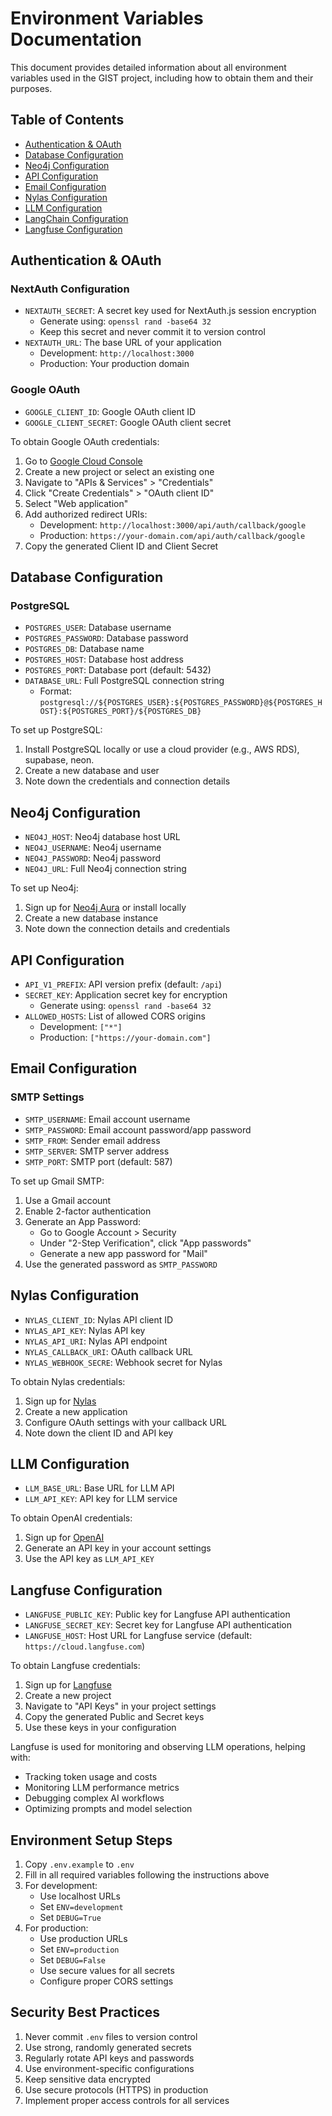 # Environment Variables Documentation

This document provides detailed information about all environment variables used in the GIST project, including how to obtain them and their purposes.

## Table of Contents
- [Authentication & OAuth](#authentication--oauth)
- [Database Configuration](#database-configuration)
- [Neo4j Configuration](#neo4j-configuration)
- [API Configuration](#api-configuration)
- [Email Configuration](#email-configuration)
- [Nylas Configuration](#nylas-configuration)
- [LLM Configuration](#llm-configuration)
- [LangChain Configuration](#langchain-configuration)
- [Langfuse Configuration](#langfuse-configuration)

## Authentication & OAuth

### NextAuth Configuration
- `NEXTAUTH_SECRET`: A secret key used for NextAuth.js session encryption
  - Generate using: `openssl rand -base64 32`
  - Keep this secret and never commit it to version control
- `NEXTAUTH_URL`: The base URL of your application
  - Development: `http://localhost:3000`
  - Production: Your production domain

### Google OAuth
- `GOOGLE_CLIENT_ID`: Google OAuth client ID
- `GOOGLE_CLIENT_SECRET`: Google OAuth client secret

To obtain Google OAuth credentials:
1. Go to [Google Cloud Console](https://console.cloud.google.com/)
2. Create a new project or select an existing one
3. Navigate to "APIs & Services" > "Credentials"
4. Click "Create Credentials" > "OAuth client ID"
5. Select "Web application"
6. Add authorized redirect URIs:
   - Development: `http://localhost:3000/api/auth/callback/google`
   - Production: `https://your-domain.com/api/auth/callback/google`
7. Copy the generated Client ID and Client Secret

## Database Configuration

### PostgreSQL
- `POSTGRES_USER`: Database username
- `POSTGRES_PASSWORD`: Database password
- `POSTGRES_DB`: Database name
- `POSTGRES_HOST`: Database host address
- `POSTGRES_PORT`: Database port (default: 5432)
- `DATABASE_URL`: Full PostgreSQL connection string
  - Format: `postgresql://${POSTGRES_USER}:${POSTGRES_PASSWORD}@${POSTGRES_HOST}:${POSTGRES_PORT}/${POSTGRES_DB}`

To set up PostgreSQL:
1. Install PostgreSQL locally or use a cloud provider (e.g., AWS RDS), supabase, neon.
2. Create a new database and user
3. Note down the credentials and connection details

## Neo4j Configuration

- `NEO4J_HOST`: Neo4j database host URL
- `NEO4J_USERNAME`: Neo4j username
- `NEO4J_PASSWORD`: Neo4j password
- `NEO4J_URL`: Full Neo4j connection string

To set up Neo4j:
1. Sign up for [Neo4j Aura](https://neo4j.com/cloud/platform/aura-graph-database/) or install locally
2. Create a new database instance
3. Note down the connection details and credentials

## API Configuration

- `API_V1_PREFIX`: API version prefix (default: `/api`)
- `SECRET_KEY`: Application secret key for encryption
  - Generate using: `openssl rand -base64 32`
- `ALLOWED_HOSTS`: List of allowed CORS origins
  - Development: `["*"]`
  - Production: `["https://your-domain.com"]`

## Email Configuration

### SMTP Settings
- `SMTP_USERNAME`: Email account username
- `SMTP_PASSWORD`: Email account password/app password
- `SMTP_FROM`: Sender email address
- `SMTP_SERVER`: SMTP server address
- `SMTP_PORT`: SMTP port (default: 587)

To set up Gmail SMTP:
1. Use a Gmail account
2. Enable 2-factor authentication
3. Generate an App Password:
   - Go to Google Account > Security
   - Under "2-Step Verification", click "App passwords"
   - Generate a new app password for "Mail"
4. Use the generated password as `SMTP_PASSWORD`

## Nylas Configuration

- `NYLAS_CLIENT_ID`: Nylas API client ID
- `NYLAS_API_KEY`: Nylas API key
- `NYLAS_API_URI`: Nylas API endpoint
- `NYLAS_CALLBACK_URI`: OAuth callback URL
- `NYLAS_WEBHOOK_SECRE`: Webhook secret for Nylas

To obtain Nylas credentials:
1. Sign up for [Nylas](https://www.nylas.com/)
2. Create a new application
3. Configure OAuth settings with your callback URL
4. Note down the client ID and API key

## LLM Configuration

- `LLM_BASE_URL`: Base URL for LLM API
- `LLM_API_KEY`: API key for LLM service

To obtain OpenAI credentials:
1. Sign up for [OpenAI](https://platform.openai.com/)
2. Generate an API key in your account settings
3. Use the API key as `LLM_API_KEY`

## Langfuse Configuration

- `LANGFUSE_PUBLIC_KEY`: Public key for Langfuse API authentication
- `LANGFUSE_SECRET_KEY`: Secret key for Langfuse API authentication
- `LANGFUSE_HOST`: Host URL for Langfuse service (default: `https://cloud.langfuse.com`)

To obtain Langfuse credentials:
1. Sign up for [Langfuse](https://langfuse.com/)
2. Create a new project
3. Navigate to "API Keys" in your project settings
4. Copy the generated Public and Secret keys
5. Use these keys in your configuration

Langfuse is used for monitoring and observing LLM operations, helping with:
- Tracking token usage and costs
- Monitoring LLM performance metrics
- Debugging complex AI workflows
- Optimizing prompts and model selection

## Environment Setup Steps

1. Copy `.env.example` to `.env`
2. Fill in all required variables following the instructions above
3. For development:
   - Use localhost URLs
   - Set `ENV=development`
   - Set `DEBUG=True`
4. For production:
   - Use production URLs
   - Set `ENV=production`
   - Set `DEBUG=False`
   - Use secure values for all secrets
   - Configure proper CORS settings

## Security Best Practices

1. Never commit `.env` files to version control
2. Use strong, randomly generated secrets
3. Regularly rotate API keys and passwords
4. Use environment-specific configurations
5. Keep sensitive data encrypted
6. Use secure protocols (HTTPS) in production
7. Implement proper access controls for all services 